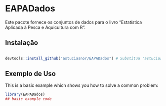 
<!-- README.md is generated from README.Rmd. Please edit that file -->

# EAPADados

<!-- badges: start -->

<!-- badges: end -->

Este pacote fornece os conjuntos de dados para o livro “Estatística
Aplicada à Pesca e Aquicultura com R”.

## Instalação

``` r

devtools::install_github("astuciasnor/EAPADados") # Substitua 'astuciasnor' pelo seu usuário
```

## Exemplo de Uso

This is a basic example which shows you how to solve a common problem:

``` r
library(EAPADados)
## basic example code
```
